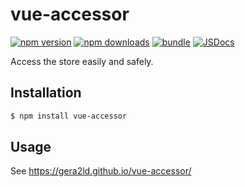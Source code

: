# vue-accessor

[![npm version][npm-version-src]][npm-version-href]
[![npm downloads][npm-downloads-src]][npm-downloads-href]
[![bundle][bundle-src]][bundle-href]
[![JSDocs][jsdocs-src]][jsdocs-href]

Access the store easily and safely.

## Installation

```bash
$ npm install vue-accessor
```

## Usage

See https://gera2ld.github.io/vue-accessor/

[npm-version-src]: https://img.shields.io/npm/v/vue-accessor?style=flat&colorA=18181B&colorB=F0DB4F
[npm-version-href]: https://npmjs.com/package/vue-accessor
[npm-downloads-src]: https://img.shields.io/npm/dm/vue-accessor?style=flat&colorA=18181B&colorB=F0DB4F
[npm-downloads-href]: https://npmjs.com/package/vue-accessor
[bundle-src]: https://img.shields.io/bundlephobia/minzip/vue-accessor?style=flat&colorA=18181B&colorB=F0DB4F
[bundle-href]: https://bundlephobia.com/result?p=vue-accessor
[jsdocs-src]: https://img.shields.io/badge/jsDocs.io-reference-18181B?style=flat&colorA=18181B&colorB=F0DB4F
[jsdocs-href]: https://www.jsdocs.io/package/vue-accessor
